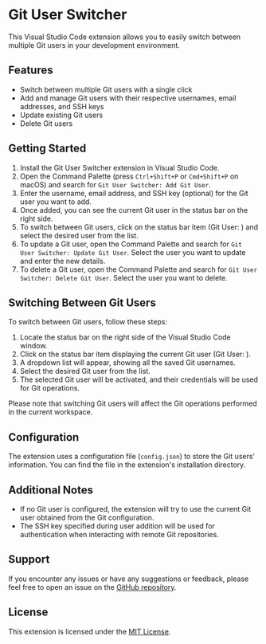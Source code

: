 # Git User Switcher

This Visual Studio Code extension allows you to easily switch between multiple Git users in your development environment.

## Features

- Switch between multiple Git users with a single click
- Add and manage Git users with their respective usernames, email addresses, and SSH keys
- Update existing Git users
- Delete Git users

## Getting Started

1. Install the Git User Switcher extension in Visual Studio Code.
2. Open the Command Palette (press `Ctrl+Shift+P` or `Cmd+Shift+P` on macOS) and search for `Git User Switcher: Add Git User`.
3. Enter the username, email address, and SSH key (optional) for the Git user you want to add.
4. Once added, you can see the current Git user in the status bar on the right side.
5. To switch between Git users, click on the status bar item (Git User: <username>) and select the desired user from the list.
6. To update a Git user, open the Command Palette and search for `Git User Switcher: Update Git User`. Select the user you want to update and enter the new details.
7. To delete a Git user, open the Command Palette and search for `Git User Switcher: Delete Git User`. Select the user you want to delete.

## Switching Between Git Users

To switch between Git users, follow these steps:

1. Locate the status bar on the right side of the Visual Studio Code window.
2. Click on the status bar item displaying the current Git user (Git User: <username>).
3. A dropdown list will appear, showing all the saved Git usernames.
4. Select the desired Git user from the list.
5. The selected Git user will be activated, and their credentials will be used for Git operations.

Please note that switching Git users will affect the Git operations performed in the current workspace.

## Configuration

The extension uses a configuration file (`config.json`) to store the Git users' information. You can find the file in the extension's installation directory.

## Additional Notes

- If no Git user is configured, the extension will try to use the current Git user obtained from the Git configuration.
- The SSH key specified during user addition will be used for authentication when interacting with remote Git repositories.

## Support

If you encounter any issues or have any suggestions or feedback, please feel free to open an issue on the [GitHub repository](https://github.com/your-username/git-user-switcher).

## License

This extension is licensed under the [MIT License](https://opensource.org/licenses/MIT).
